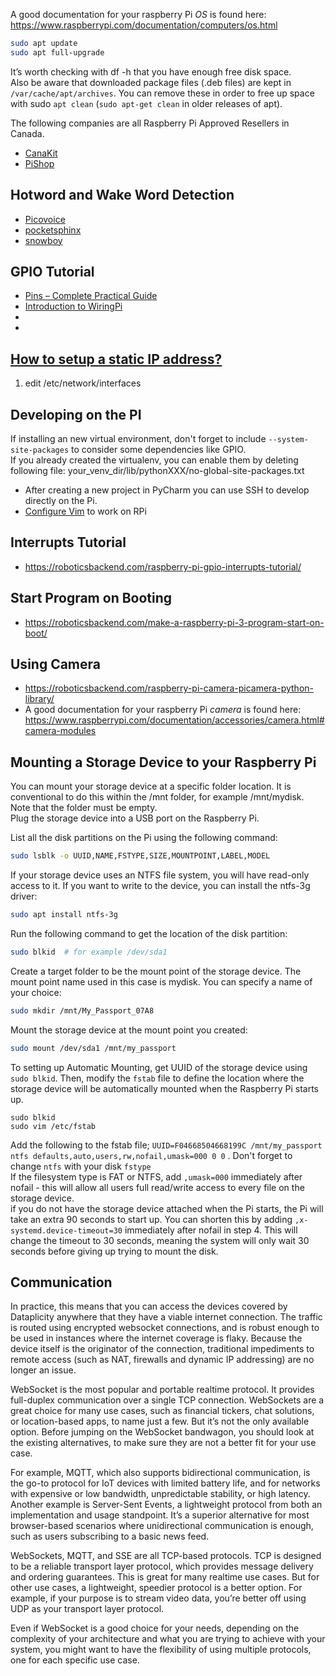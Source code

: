 A good documentation for your raspberry Pi _OS_ is found here: https://www.raspberrypi.com/documentation/computers/os.html <br />

```bash
sudo apt update
sudo apt full-upgrade
```
It’s worth checking with df -h that you have enough free disk space.<br />
Also be aware that downloaded package files (.deb files) are kept in `/var/cache/apt/archives`. You can remove these in order to free up space 
with sudo `apt clean` (`sudo apt-get clean` in older releases of apt). 

The following companies are all Raspberry Pi Approved Resellers in Canada.
* [CanaKit](https://www.canakit.com/)
* [PiShop](https://www.pishop.ca/)

## Hotword and Wake Word Detection
* [Picovoice](https://github.com/Picovoice/porcupine)
* [pocketsphinx](https://github.com/cmusphinx/pocketsphinx)
* [snowboy](https://github.com/seasalt-ai/snowboy)

## GPIO Tutorial
* [Pins – Complete Practical Guide](https://roboticsbackend.com/raspberry-pi-3-pins/)
* [Introduction to WiringPi](https://roboticsbackend.com/introduction-to-wiringpi-for-raspberry-pi/)
* []()
* []()


## [How to setup a static IP address?](https://thepihut.com/blogs/raspberry-pi-tutorials/16683276-how-to-setup-a-static-ip-address-on-your-raspberry-pi)
1. edit /etc/network/interfaces

## Developing on the PI
If installing an new virtual environment, don't forget to include `--system-site-packages` to consider some dependencies like GPIO.<br />
If you already created the virtualenv, you can enable them by deleting following file:
your_venv_dir/lib/pythonXXX/no-global-site-packages.txt

* After creating a new project in PyCharm you can use SSH to develop directly on the Pi.
* [Configure Vim](https://roboticsbackend.com/install-use-vim-raspberry-pi/) to work on RPi


## Interrupts Tutorial
* https://roboticsbackend.com/raspberry-pi-gpio-interrupts-tutorial/

## Start Program on Booting
* https://roboticsbackend.com/make-a-raspberry-pi-3-program-start-on-boot/

## Using Camera
* https://roboticsbackend.com/raspberry-pi-camera-picamera-python-library/
* A good documentation for your raspberry Pi _camera_ is found here: https://www.raspberrypi.com/documentation/accessories/camera.html#camera-modules

## Mounting a Storage Device to your Raspberry Pi
You can mount your storage device at a specific folder location. It is conventional to do this within the /mnt folder, for example /mnt/mydisk. Note that the folder must be empty.<br>
Plug the storage device into a USB port on the Raspberry Pi.<br>

List all the disk partitions on the Pi using the following command:
```bash
sudo lsblk -o UUID,NAME,FSTYPE,SIZE,MOUNTPOINT,LABEL,MODEL
```
If your storage device uses an NTFS file system, you will have read-only access to it. If you want to write to the device, you can install the ntfs-3g driver:
```bash
sudo apt install ntfs-3g
```
Run the following command to get the location of the disk partition:
```bash
sudo blkid  # for example /dev/sda1
```
Create a target folder to be the mount point of the storage device. The mount point name used in this case is mydisk. You can specify a name of your choice:
```bash
sudo mkdir /mnt/My_Passport_07A8
```
Mount the storage device at the mount point you created:
```bash
sudo mount /dev/sda1 /mnt/my_passport
```

To setting up Automatic Mounting, get UUID of the storage device using `sudo blkid`. Then, modify the `fstab` file to define the location where the storage device will be automatically mounted when the Raspberry Pi starts up.
```
sudo blkid
sudo vim /etc/fstab
```
Add the following to the fstab file; `UUID=F04668504668199C /mnt/my_passport ntfs defaults,auto,users,rw,nofail,umask=000 0 0` . Don't forget to change `ntfs` with your disk `fstype`  <br />
If the filesystem type is FAT or NTFS, add `,umask=000` immediately after nofail - this will allow all users full read/write access to every file on the storage device.<br />
if you do not have the storage device attached when the Pi starts, the Pi will take an extra 90 seconds to start up. You can shorten this by adding `,x-systemd.device-timeout=30` immediately after nofail in step 4. This will change the timeout to 30 seconds, meaning the system will only wait 30 seconds before giving up trying to mount the disk. 

## Communication
In practice, this means that you can access the devices covered by Dataplicity anywhere that they have a viable internet connection. The traffic is routed using encrypted websocket connections, and is robust enough to be used in instances where the internet coverage is flaky. Because the device itself is the originator of the connection, traditional impediments to remote access (such as NAT, firewalls and dynamic IP addressing) are no longer an issue.<br />

WebSocket is the most popular and portable realtime protocol. It provides full-duplex communication over a single TCP connection. WebSockets are a great choice for many use cases, such as financial tickers, chat solutions, or location-based apps, to name just a few. But it’s not the only available option. Before jumping on the WebSocket bandwagon, you should look at the existing alternatives, to make sure they are not a better fit for your use case.<br />

For example, MQTT, which also supports bidirectional communication, is the go-to protocol for IoT devices with limited battery life, and for networks with expensive or low bandwidth, unpredictable stability, or high latency. Another example is Server-Sent Events, a lightweight protocol from both an implementation and usage standpoint. It’s a superior alternative for most browser-based scenarios where unidirectional communication is enough, such as users subscribing to a basic news feed. <br />

WebSockets, MQTT, and SSE are all TCP-based protocols. TCP is designed to be a reliable transport layer protocol, which provides message delivery and ordering guarantees. This is great for many realtime use cases. But for other use cases, a lightweight, speedier protocol is a better option. For example, if your purpose is to stream video data, you’re better off using UDP as your transport layer protocol.<br />

Even if WebSocket is a good choice for your needs, depending on the complexity of your architecture and what you are trying to achieve with your system, you might want to have the flexibility of using multiple protocols, one for each specific use case. <br />



